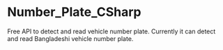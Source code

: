 # Number_Plate_CSharp
Free API to detect and read vehicle number plate. Currently it can detect and read Bangladeshi vehicle number plate.
